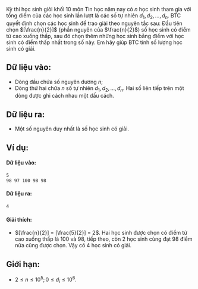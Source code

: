 Kỳ thi học sinh giỏi khối $10$ môn Tin học năm nay có $n$ học sinh tham gia với tổng điểm của các học sinh lần lượt là các số tự nhiên $d_1, d_2, …, d_n$. BTC quyết định chọn các học sinh để trao giải theo nguyên tắc sau: Đầu tiên chọn $[\frac{n}{2}]$ (phần nguyên của $\frac{n}{2}$) số học sinh có điểm từ cao xuống thấp, sau đó chọn thêm những học sinh bằng điểm với học sinh có điểm thấp nhất trong số này. Em hãy giúp BTC tính số lượng học sinh có giải.

## Dữ liệu vào:
- Dòng đầu chứa số nguyên dương $n$;
- Dòng thứ hai chứa $n$ số tự nhiên $d_1, d_2, …, d_n$.
Hai số liên tiếp trên một dòng được ghi cách nhau một dấu cách.

## Dữ liệu ra:
- Một số nguyên duy nhất là số học sinh có giải.

## Ví dụ:
#### Dữ liệu vào:
```
5
98 97 100 98 98
```

#### Dữ liệu ra:
```
4
```

#### Giải thích:
- $[\frac{n}{2}] = [\frac{5}{2}] = 2$. Hai học sinh được chọn có điểm từ cao xuống thấp là $100$ và $98$, tiếp theo, còn $2$ học sinh cùng đạt $98$ điểm nữa cũng được chọn. Vậy có $4$ học sinh có giải.

## Giới hạn:
- $2 ≤ n ≤ 10^5; 0 ≤ d_i ≤ 10^6$.